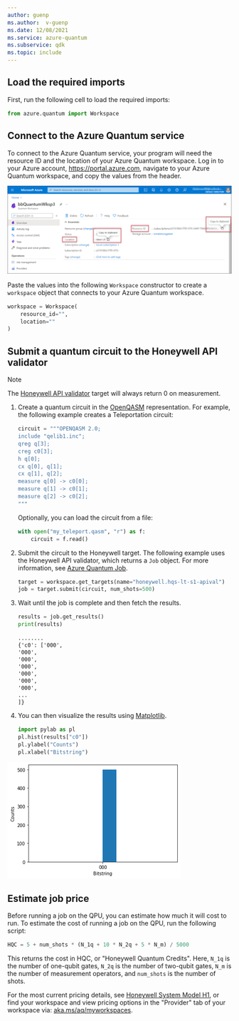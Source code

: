 ```yaml
---
author: guenp
ms.author:  v-guenp
ms.date: 12/08/2021
ms.service: azure-quantum
ms.subservice: qdk
ms.topic: include
---
```


## Load the required imports

First, run the following cell to load the required imports:

```python
from azure.quantum import Workspace
```

## Connect to the Azure Quantum service

To connect to the Azure Quantum service, your program will need the resource ID and the
location of your Azure Quantum workspace. Log in to your Azure account,
<https://portal.azure.com>, navigate to your Azure Quantum workspace, and
copy the values from the header.

![How to retrieve the resource ID and location from an Azure Quantum workspace](../media/azure-quantum-resource-id.png)

Paste the values into the following `Workspace` constructor to
create a `workspace` object that connects to your Azure Quantum workspace.

```python
workspace = Workspace(
    resource_id="",
    location=""
)
```

## Submit a quantum circuit to the Honeywell API validator

> [!NOTE]
> The [Honeywell API validator](xref:microsoft.quantum.providers.honeywell#api-validator) target will always return 0 on measurement.

1. Create a quantum circuit in the [OpenQASM](https://en.wikipedia.org/wiki/OpenQASM) representation. For example, the following example creates a Teleportation circuit:

    ```py
    circuit = """OPENQASM 2.0;
    include "qelib1.inc";
    qreg q[3];
    creg c0[3];
    h q[0];
    cx q[0], q[1];
    cx q[1], q[2];
    measure q[0] -> c0[0];
    measure q[1] -> c0[1];
    measure q[2] -> c0[2];
    """
    ```

    Optionally, you can load the circuit from a file:

    ```py
    with open("my_teleport.qasm", "r") as f:
        circuit = f.read()
    ```

1. Submit the circuit to the Honeywell target. The following example uses the Honeywell API validator, which returns a `Job` object. For more information, see [Azure Quantum Job](xref:microsoft.quantum.optimization.job-reference).

    ```python
    target = workspace.get_targets(name="honeywell.hqs-lt-s1-apival")
    job = target.submit(circuit, num_shots=500)
    ```

1. Wait until the job is complete and then fetch the results.

    ```python
    results = job.get_results()
    print(results)
    ```

    ```output
    ........
    {'c0': ['000',
    '000',
    '000',
    '000',
    '000',
    '000',
    '000',
    ...
    ]}
    ```

1. You can then visualize the results using [Matplotlib](https://matplotlib.org/stable/users/installing/index.html).

    ```python
    import pylab as pl
    pl.hist(results["c0"])
    pl.ylabel("Counts")
    pl.xlabel("Bitstring")
    ```

![Honeywell job output](../media/honeywell-results.png)


## Estimate job price

Before running a job on the QPU, you can estimate how much it will cost to run. To estimate the cost of running a job on the QPU, run the following script:

```python
HQC = 5 + num_shots * (N_1q + 10 * N_2q + 5 * N_m) / 5000
```

This returns the cost in HQC, or "Honeywell Quantum Credits". Here, `N_1q` is the number of one-qubit gates, `N_2q` is the number of two-qubit gates, `N_m` is the number of measurement operators, and `num_shots` is the number of shots.

For the most current pricing details, see [Honeywell System Model H1](xref:microsoft.quantum.providers.honeywell#honeywell-system-model-h1), or find your workspace and view pricing options in the "Provider" tab of your workspace via: [aka.ms/aq/myworkspaces](https://aka.ms/aq/myworkspaces).
